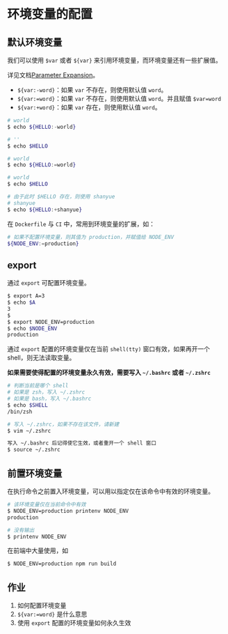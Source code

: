 # 环境变量的配置

## 默认环境变量

我们可以使用 `$var` 或者 `${var}` 来引用环境变量，而环境变量还有一些扩展值。

详见文档[Parameter Expansion](https://www.gnu.org/software/bash/manual/bash.html#Brace-Expansion)。

+ `${var:-word}`：如果 `var` 不存在，则使用默认值 `word`。
+ `${var:=word}`：如果 `var` 不存在，则使用默认值 `word`。并且赋值 `$var=word`
+ `${var:+word}`：如果 `var` 存在，则使用默认值 `word`。

``` bash
# world
$ echo ${HELLO:-world}

# ''
$ echo $HELLO

# world 
$ echo ${HELLO:=world}

# world
$ echo $HELLO

# 由于此时 $HELLO 存在，则使用 shanyue
# shanyue
$ echo ${HELLO:+shanyue}
```

在 `Dockerfile` 与 `CI` 中，常用到环境变量的扩展，如：

``` bash
# 如果不配置环境变量，则其值为 production，并赋值给 NODE_ENV
${NODE_ENV:=production}
```

## export

通过 `export` 可配置环境变量。

``` bash
$ export A=3
$ echo $A
3
$
$ export NODE_ENV=production
$ echo $NODE_ENV
production
```

通过 `export` 配置的环境变量仅在当前 `shell(tty)` 窗口有效，如果再开一个 shell，则无法读取变量。

**如果需要使得配置的环境变量永久有效，需要写入 `~/.bashrc` 或者 `~/.zshrc`**

``` bash
# 判断当前是哪个 shell
# 如果是 zsh，写入 ~/.zshrc
# 如果是 bash，写入 ~/.bashrc
$ echo $SHELL
/bin/zsh

# 写入 ~/.zshrc，如果不存在该文件，请新建
$ vim ~/.zshrc

写入 ~/.bashrc 后记得使它生效，或者重开一个 shell 窗口
$ source ~/.zshrc
```

## 前置环境变量

在执行命令之前置入环境变量，可以用以指定仅在该命令中有效的环境变量。

``` bash
# 该环境变量仅在当前命令中有效
$ NODE_ENV=production printenv NODE_ENV
production

# 没有输出
$ printenv NODE_ENV
```

在前端中大量使用，如

``` bash
$ NODE_ENV=production npm run build
```

## 作业

1. 如何配置环境变量
2. `${var:=word}` 是什么意思
3. 使用 `export` 配置的环境变量如何永久生效
